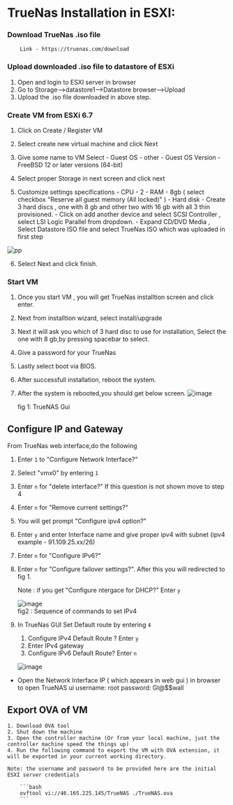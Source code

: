 # TrueNas Installation in ESXI: 

### Download TrueNas .iso file 

        Link - https://truenas.com/download 

### Upload downloaded .iso file to datastore of ESXi

1. Open and login to ESXI server in browser
2. Go to Storage-->datastore1-->Datastore browser-->Upload
3. Upload the .iso file downloaded in above step.

    
### Create VM from ESXi 6.7

1. Click on Create / Register VM
   
2. Select create new virtual machine and click Next

3. Give some name to VM 
   Select 
       - Guest OS - other
       - Guest OS Version - FreeBSD 12 or later versions (64-bit)

4. Select proper Storage in next screen and click next

5. Customize settings specifications
        - CPU - 2
        - RAM - 8gb ( select checkbox "Reserve all guest memory (All locked)" )
        - Hard disk - Create 3 hard discs , one with 8 gb and other two with 16 gb with all 3 thin provisioned.
        - Click on add another device and select SCSI Controller , select LSI Logic Parallel from dropdown.
        - Expand CD/DVD Media , Select Datastore ISO file and select TrueNas ISO which was uploaded in first step 

![pp](https://user-images.githubusercontent.com/70108899/101371990-b27c8480-38ab-11eb-85eb-98f87b327966.PNG)
    
6. Select Next and click finish.
    
### Start VM   
 
1. Once you start VM , you will get TrueNas installtion screen and click enter.

2. Next from installtion wizard, select install/upgrade 

3. Next it will ask you which of 3 hard disc to use for installation, Select the one with 8 gb,by pressing spacebar to select. 

4. Give a password for your TrueNas

5. Lastly select boot via BIOS.

6. After successfull installation, reboot the system.

7. After the system is rebooted,you should get below screen.
 ![image](https://user-images.githubusercontent.com/64204445/101628021-36b63f80-3a45-11eb-913e-65547fc7d6c2.png)
    
    fig 1: TrueNAS Gui 
           
## Configure IP and Gateway   

From TrueNas web interface,do the following   

1. Enter `1` to "Configure Network Interface?"
2. Select "vmx0" by entering `1`
3. Enter `n` for "delete interface?" If this question is not shown move to step 4
4. Enter `n` for "Remove current settings?"
5. You will get prompt "Configure ipv4 option?"
6. Enter `y` and enter Interface name and give proper ipv4 with subnet (ipv4 example - 91.109.25.xx/26)
7. Enter `n` for "Configure IPv6?"
8. Enter `n` for "Configure failover settings?". After this you will redirected to fig 1.

    Note : if you get "Configure ntergace for DHCP?" Enter `y` 

   ![image](https://user-images.githubusercontent.com/64204445/101627046-c78c1b80-3a43-11eb-8d86-1a07a017f9cb.png)  
           fig2 : Sequence of commands to set IPv4
                    
9. In TrueNas GUI Set Default route by entering `4`
      1. Configure IPv4 Default Route ? Enter `y`
      2. Enter IPv4 gateway  
      3. Configure IPv6 Default Route? Enter `n`
      
   ![image](https://user-images.githubusercontent.com/64204445/101626935-a4616c00-3a43-11eb-9a63-a4f75820b01f.png)

-  Open the Network Interface IP ( which appears in web gui ) in browser to open TrueNAS ui
        username: root
        password: Gl@$$wall
        
 ## Export OVA of VM
    1. Download OVA tool
    2. Shut down the machine 
    3. Open the controller machine (Or from your local machine, just the controller machine speed the things up)
    4. Run the following command to export the VM with OVA extension, it will be exported in your current working directory.

    Note: the username and password to be provided here are the initial ESXI server credentials  

        ```bash
        ovftool vi://46.165.225.145/TrueNAS ./TrueNAS.ova
        ```
    
    
    
   